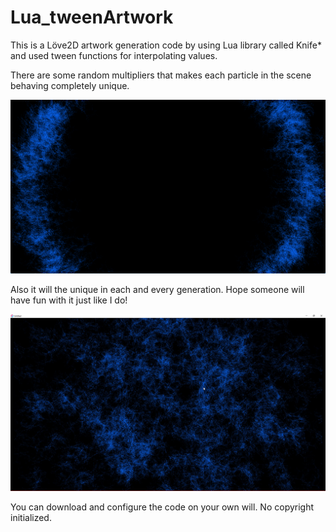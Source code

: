 # Lua_tweenArtwork

This is a Löve2D artwork generation code by using Lua library called Knife* and used tween functions for interpolating values.

There are some random multipliers that makes each particle in the scene behaving completely unique.

![alt text](https://github.com/sertannavdann/Lua_tweenArtwork/blob/tweenArtwork/start.png)

Also it will the unique in each and every generation. Hope someone will have fun with it just like I do!

![alt text](https://github.com/sertannavdann/Lua_tweenArtwork/blob/tweenArtwork/init.jpg)

You can download and configure the code on your own will. No copyright initialized.
